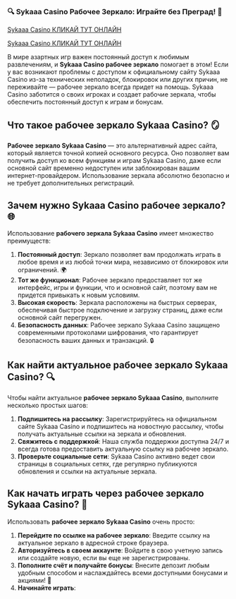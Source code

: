 ### 🔍 Sykaaa Casino Рабочее Зеркало: Играйте без Преград! 🎰

[Sykaaa Casino КЛИКАЙ ТУТ ОНЛАЙН](https://s-way-e.com/?source=sait&pid=223164)

[Sykaaa Casino КЛИКАЙ ТУТ ОНЛАЙН](https://s-way-e.com/?source=sait&pid=223164) 

В мире азартных игр важен постоянный доступ к любимым развлечениям, и **Sykaaa Casino рабочее зеркало** помогает в этом! Если у вас возникают проблемы с доступом к официальному сайту Sykaaa Casino из-за технических неполадок, блокировок или других причин, не переживайте — рабочее зеркало всегда придет на помощь. Sykaaa Casino заботится о своих игроках и создает рабочие зеркала, чтобы обеспечить постоянный доступ к играм и бонусам.

## Что такое рабочее зеркало Sykaaa Casino? 🪞

**Рабочее зеркало Sykaaa Casino** — это альтернативный адрес сайта, который является точной копией основного ресурса. Оно позволяет вам получить доступ ко всем функциям и играм Sykaaa Casino, даже если основной сайт временно недоступен или заблокирован вашим интернет-провайдером. Использование зеркала абсолютно безопасно и не требует дополнительных регистраций.

## Зачем нужно Sykaaa Casino рабочее зеркало? 🌐

Использование **рабочего зеркала Sykaaa Casino** имеет множество преимуществ:

1. **Постоянный доступ**: Зеркало позволяет вам продолжать играть в любое время и из любой точки мира, независимо от блокировок или ограничений. 🌍
2. **Тот же функционал**: Рабочее зеркало предоставляет тот же интерфейс, игры и функции, что и основной сайт, поэтому вам не придется привыкать к новым условиям.
3. **Высокая скорость**: Зеркала расположены на быстрых серверах, обеспечивая быстрое подключение и загрузку страниц, даже если основной сайт перегружен.
4. **Безопасность данных**: Рабочее зеркало Sykaaa Casino защищено современными протоколами шифрования, что гарантирует безопасность ваших данных и транзакций. 🔒

## Как найти актуальное рабочее зеркало Sykaaa Casino? 🔍

Чтобы найти актуальное **рабочее зеркало Sykaaa Casino**, выполните несколько простых шагов:

1. **Подпишитесь на рассылку**: Зарегистрируйтесь на официальном сайте Sykaaa Casino и подпишитесь на новостную рассылку, чтобы получать актуальные ссылки на зеркала и обновления.
2. **Свяжитесь с поддержкой**: Наша служба поддержки доступна 24/7 и всегда готова предоставить актуальную ссылку на рабочее зеркало.
3. **Проверьте социальные сети**: Sykaaa Casino активно ведет свои страницы в социальных сетях, где регулярно публикуются обновления и ссылки на актуальные зеркала.

## Как начать играть через рабочее зеркало Sykaaa Casino? 🚀

Использовать **рабочее зеркало Sykaaa Casino** очень просто:

1. **Перейдите по ссылке на рабочее зеркало**: Введите ссылку на актуальное зеркало в адресной строке браузера.
2. **Авторизуйтесь в своем аккаунте**: Войдите в свою учетную запись или создайте новую, если вы еще не зарегистрированы.
3. **Пополните счёт и получайте бонусы**: Внесите депозит любым удобным способом и наслаждайтесь всеми доступными бонусами и акциями! 💸
4. **Начинайте играть**:
